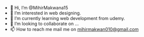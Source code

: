 - 👋 Hi, I’m @MihirMakwana15
- 👀 I’m interested in web designing.
- 🌱 I’m currently learning web development from udemy.
- 💞️ I’m looking to collaborate on ...
- 📫 How to reach me  mail me on mihirmakwan010@gmail.com

<!---
MihirMakwana15/MihirMakwana15 is a ✨ special ✨ repository because its `README.md` (this file) appears on your GitHub profile.
You can click the Preview link to take a look at your changes.
--->
